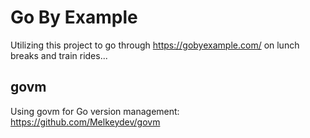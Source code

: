 # Go By Example

Utilizing this project to go through https://gobyexample.com/ on lunch breaks and train rides...

## govm

Using govm for Go version management: https://github.com/Melkeydev/govm

